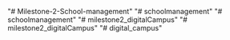 "# Milestone-2-School-management" 
"# schoolmanagement" 
"# schoolmanagement" 
"# milestone2_digitalCampus" 
"# milestone2_digitalCampus" 
"# digital_campus" 
